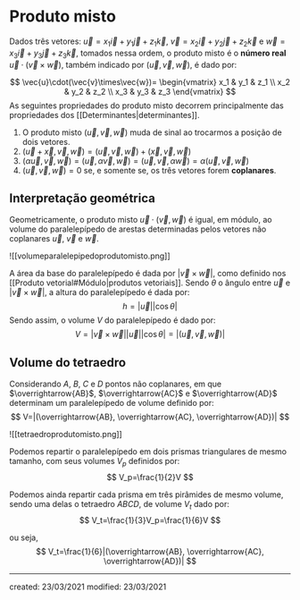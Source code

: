 # Produto misto
Dados três vetores: $\vec{u} = x_1 \vec{i} + y_1 \vec{j} + z_1 \vec{k}$, $\vec{v} = x_2 \vec{i} + y_2 \vec{j} + z_2 \vec{k}$ e $\vec{w} = x_3 \vec{i} + y_3 \vec{j} + z_3 \vec{k}$, tomados nessa ordem, o produto misto é o **número real** $\vec{u} \cdot (\vec{v}\times\vec{w})$, também indicado por $(\vec{u}, \vec{v}, \vec{w})$, é dado por:

$$
  \vec{u}\cdot(\vec{v}\times\vec{w})=
  \begin{vmatrix}
    x_1 & y_1 & z_1 \\
    x_2 & y_2 & z_2 \\
    x_3 & y_3 & z_3
  \end{vmatrix}
$$
As seguintes propriedades do produto misto decorrem principalmente das propriedades dos [[Determinantes|determinantes]].
1. O produto misto $(\vec{u},\vec{v},\vec{w})$ muda de sinal ao trocarmos a posição de dois vetores.
2. $(\vec{u} + \vec{x},\vec{v},\vec{w}) = (\vec{u},\vec{v},\vec{w}) + (\vec{x},\vec{v},\vec{w})$
3. $(\alpha\vec{u},\vec{v},\vec{w})=(\vec{u},\alpha\vec{v},\vec{w})=(\vec{u},\vec{v},\alpha\vec{w})=\alpha(\vec{u},\vec{v},\vec{w})$
4. $(\vec{u},\vec{v},\vec{w})=0$ se, e somente se, os três vetores forem **coplanares**.

## Interpretação geométrica
Geometricamente, o produto misto $\vec{u}\cdot(\vec{v},\vec{w})$ é igual, em módulo, ao volume do paralelepípedo de arestas determinadas pelos vetores não coplanares $\vec{u}$, $\vec{v}$ e $\vec{w}$.

![[volumeparalelepipedoprodutomisto.png]]

A área da base do paralelepípedo é dada por $|\vec{v} \times \vec{w}|$, como definido nos [[Produto vetorial#Módulo|produtos vetoriais]]. Sendo $\theta$ o ângulo entre $\vec{u}$ e $|\vec{v} \times \vec{w}|$, a altura do paralelepípedo é dada por:
$$
  h=|\vec{u}||\cos{\theta}|
$$
Sendo assim, o volume $V$ do paralelepípedo é dado por:
$$
  V=|\vec{v} \times \vec{w}||\vec{u}||\cos{\theta}|=|(\vec{u},\vec{v},\vec{w})|
$$

## Volume do tetraedro
Considerando $A$, $B$, $C$ e $D$ pontos não coplanares, em que $\overrightarrow{AB}$, $\overrightarrow{AC}$ e $\overrightarrow{AD}$ determinam um paralelepípedo de volume definido por:
$$
  V=|(\overrightarrow{AB}, \overrightarrow{AC}, \overrightarrow{AD})|
$$

![[tetraedroprodutomisto.png]]

Podemos repartir o paralelepípedo em dois prismas triangulares de mesmo tamanho, com seus volumes $V_p$ definidos por:
$$
  V_p=\frac{1}{2}V
$$

Podemos ainda repartir cada prisma em três pirâmides de mesmo volume, sendo uma delas o tetraedro $ABCD$, de volume $V_t$ dado por:
$$
  V_t=\frac{1}{3}V_p=\frac{1}{6}V
$$

ou seja,
$$
  V_t=\frac{1}{6}|(\overrightarrow{AB}, \overrightarrow{AC}, \overrightarrow{AD})|
$$

---

created: 23/03/2021
modified: 23/03/2021
